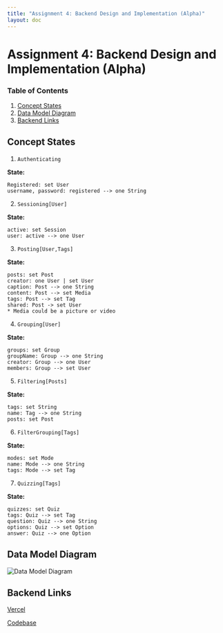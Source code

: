 ```yaml
---
title: "Assignment 4: Backend Design and Implementation (Alpha)"
layout: doc
---
```

# Assignment 4: Backend Design and Implementation (Alpha)

### Table of Contents
1. [Concept States](#concept-states)
2. [Data Model Diagram](#data-model-diagram) 
3. [Backend Links](#backend-links)


## Concept States
1. ```Authenticating```

**State:** 
```
Registered: set User
username, password: registered --> one String
```

2. ```Sessioning[User]```

**State:** 
```
active: set Session
user: active --> one User
```

3. ```Posting[User,Tags]```

**State:** 
```
posts: set Post
creator: one User | set User
caption: Post --> one String
content: Post --> set Media
tags: Post --> set Tag
shared: Post -> set User
* Media could be a picture or video
```

4. ```Grouping[User]```

**State:** 
```
groups: set Group
groupName: Group --> one String
creator: Group --> one User
members: Group --> set User
```

5. ```Filtering[Posts]```

**State:** 
```
tags: set String
name: Tag --> one String
posts: set Post
```

6. ```FilterGrouping[Tags]```

**State:** 
```
modes: set Mode
name: Mode --> one String
tags: Mode --> set Tag
```

7. ```Quizzing[Tags]```

**State:** 
```
quizzes: set Quiz
tags: Quiz --> set Tag
question: Quiz --> one String
options: Quiz --> set Option
answer: Quiz --> one Option
```
## Data Model Diagram
![Data Model Diagram](/assets/ModelDiagram.png)

## Backend Links
[Vercel](https://a4-eosin.vercel.app/)

[Codebase](https://github.com/EveSilf/A4)
